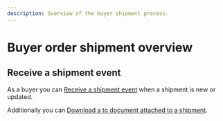 ```yaml
---
description: Overview of the buyer shipment process.
---
```


# Buyer order shipment overview

## Receive a shipment event

As a buyer you can [Receive a shipment event](receive/README.md) when a shipment is new or updated.

Additionally you can [Download a to document attached to a shipment](receive/download-document.md).

